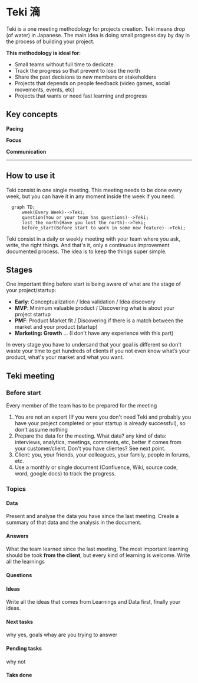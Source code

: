 # Teki 滴
Teki is a one meeting methodology for projects creation.
Teki means drop (of water) in Japanese. The main idea is doing small progress day by day in the process of building your project.

**This methodology is ideal for:**

* Small teams without full time to dedicate.
* Track the progress so that prevent to lose the north
* Share the past decisions to new members or stakeholders
* Projects that depends on people feedback (video games, social movements, events, etc)
* Projects that wants or need fast learning and progress

## Key concepts

**Pacing**

**Focus**

**Communication**

****

## How to use it

Teki consist in one single meeting. This meeting needs to be done every week, but you can have it in any moment inside the week if you need.

```mermaid
  graph TD;
      week(Every Week)-->Teki;
      question(You or your team has questions)-->Teki;
      lost_the_north(Have you lost the north)-->Teki;
      before_start(Before start to work in some new feature)-->Teki;
```

Teki consist in a daily or weekly meeting with your team where you ask, write, the right things.
And that's it, only a continuous improvement documented process. The idea is to keep the things super simple.

## Stages

One important thing before start is being aware of what are the stage of your project/startup:

* **Early**: Conceptualization / Idea validation / Idea discovery
* **MVP**: Minimum valuable product / Discovering what is about your project startup
* **PMF**: Product Market fit / Discovering if there is a match between the market and your product (startup)
* **Marketing: Growth** ... (I don't have any experience with this part)

In every stage you have to undersand that your goal is different so don't waste your time to get hundreds of clients if you not even know what’s your product, what's your market and what you want.

## Teki meeting

### Before start

Every member of the team has to be prepared for the meeting

1. You are not an expert (If you were you don't need Teki and probably you have your project completed or your startup is already successful), so don't assume nothing
2. Prepare the data for the meeting. What data? any kind of data: interviews, analytics, meetings, comments, etc, better if comes from your customer/client. Don't you have clientes? See next point.
3. Client: you, your friends, your colleagues, your family, people in forums, etc.
4. Use a monthly or single document (Confluence, Wiki, source code, word, google docs) to track the progress.

### Topics

#### Data
Present and analyse the data you have since the last meeting. Create a summary of that data and the analysis in the document.

#### Answers
What the team learned since the last meeting, The most important learning should be took **from the client**, but every kind of learning is welcome. Write all the learnings

#### Questions

#### Ideas
Write all the ideas that comes from Learnings and Data first, finally your ideas.

#### Next tasks
why yes, goals whay are you trying to answer

#### Pending tasks
why not

#### Taks done
